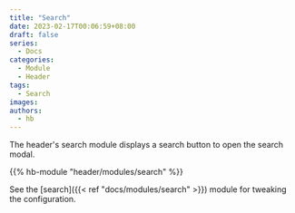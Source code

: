 ```yaml
---
title: "Search"
date: 2023-02-17T00:06:59+08:00
draft: false
series:
  - Docs
categories:
  - Module
  - Header
tags:
  - Search
images:
authors:
  - hb
---
```


The header's search module displays a search button to open the search modal.

<!--more-->

{{% hb-module "header/modules/search" %}}

See the [search]({{< ref "docs/modules/search" >}}) module for tweaking the configuration.